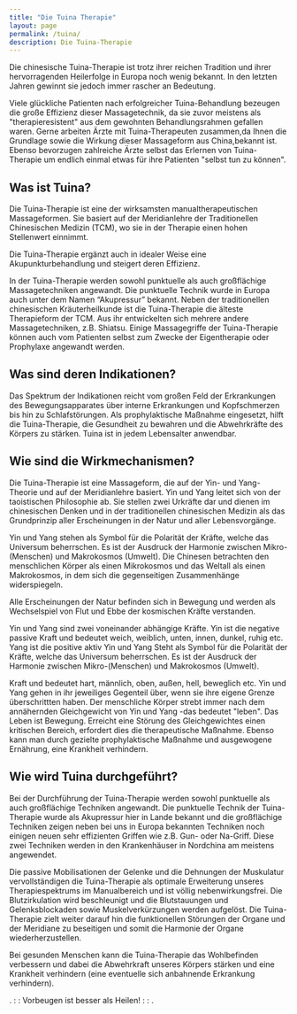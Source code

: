 ```yaml
---
title: "Die Tuina Therapie"
layout: page
permalink: /tuina/
description: Die Tuina-Therapie
---
```


Die chinesische Tuina-Therapie ist trotz ihrer reichen Tradition und ihrer hervorragenden Heilerfolge in Europa noch wenig bekannt. In den letzten Jahren gewinnt sie jedoch immer rascher an Bedeutung.

Viele glückliche Patienten nach erfolgreicher Tuina-Behandlung bezeugen die große Effizienz dieser Massagetechnik, da sie zuvor meistens als "therapieresistent" aus dem gewohnten Behandlungsrahmen gefallen waren. Gerne arbeiten Ärzte mit Tuina-Therapeuten zusammen,da Ihnen die Grundlage sowie die Wirkung dieser Massageform aus China,bekannt ist. Ebenso bevorzugen zahlreiche Ärzte selbst das Erlernen von Tuina-Therapie um endlich einmal etwas für ihre Patienten "selbst tun zu können".

## Was ist Tuina?

Die Tuina-Therapie ist eine der wirksamsten manualtherapeutischen Massageformen. Sie basiert auf der Meridianlehre der Traditionellen Chinesischen Medizin (TCM), wo sie in der Therapie einen hohen Stellenwert einnimmt.

Die Tuina-Therapie ergänzt auch in idealer Weise eine Akupunkturbehandlung und steigert deren Effizienz.

In der Tuina-Therapie werden sowohl punktuelle als auch großflächige Massagetechniken angewandt. Die punktuelle Technik wurde in Europa auch unter dem Namen “Akupressur” bekannt. Neben der traditionellen chinesischen Kräuterheilkunde ist die Tuina-Therapie die älteste Therapieform der TCM.
Aus ihr entwickelten sich mehrere andere Massagetechniken, z.B. Shiatsu.
Einige Massagegriffe der Tuina-Therapie können auch vom Patienten selbst zum Zwecke der Eigentherapie oder Prophylaxe angewandt werden.

## Was sind deren Indikationen?

Das Spektrum der Indikationen reicht vom großen Feld der Erkrankungen des Bewegungsapparates über interne Erkrankungen und Kopfschmerzen bis hin zu Schlafstörungen. Als prophylaktische Maßnahme eingesetzt, hilft die Tuina-Therapie, die Gesundheit zu bewahren und die Abwehrkräfte des Körpers zu stärken. Tuina ist in jedem Lebensalter anwendbar.

## Wie sind die Wirkmechanismen?

Die Tuina-Therapie ist eine Massageform, die auf der Yin- und Yang-Theorie und auf der Meridianlehre basiert. Yin und Yang leitet sich von der taoistischen Philosophie ab. Sie stellen zwei Urkräfte dar und dienen im chinesischen Denken und in der traditionellen chinesischen Medizin als das Grundprinzip aller Erscheinungen in der Natur und aller Lebensvorgänge.

Yin und Yang stehen als Symbol für die Polarität der Kräfte, welche das Universum beherrschen. Es ist der Ausdruck der Harmonie zwischen Mikro-(Menschen) und Makrokosmos (Umwelt). Die Chinesen betrachten den menschlichen Körper als einen Mikrokosmos und das Weltall als einen Makrokosmos, in dem sich die gegenseitigen Zusammenhänge widerspiegeln.

Alle Erscheinungen der Natur befinden sich in Bewegung und werden als Wechselspiel von Flut und Ebbe der kosmischen Kräfte verstanden.

Yin und Yang sind zwei voneinander abhängige Kräfte. Yin ist die negative passive Kraft und bedeutet weich, weiblich, unten, innen, dunkel, ruhig etc. Yang ist die positive aktiv Yin und Yang Steht als Symbol für die Polarität der Kräfte, welche das Universum beherrschen. Es ist der Ausdruck der Harmonie zwischen Mikro-(Menschen) und Makrokosmos (Umwelt).

Kraft und bedeutet hart, männlich, oben, außen, hell, beweglich etc. Yin und Yang gehen in ihr jeweiliges Gegenteil über, wenn sie ihre eigene Grenze überschrittten haben. Der menschliche Körper strebt immer nach dem annähernden Gleichgewicht von Yin und Yang -das bedeutet "leben". Das Leben ist Bewegung. Erreicht eine Störung des Gleichgewichtes einen kritischen Bereich, erfordert dies die therapeutische Maßnahme. Ebenso kann man durch gezielte prophylaktische Maßnahme und ausgewogene Ernährung, eine Krankheit verhindern.

## Wie wird Tuina durchgeführt?

Bei der Durchführung der Tuina-Therapie werden sowohl punktuelle als auch großflächige Techniken angewandt. Die punktuelle Technik der Tuina-Therapie wurde als Akupressur hier in Lande bekannt und die großflächige Techniken zeigen neben bei uns in Europa bekannten Techniken noch einigen neuen sehr effizienten Griffen wie z.B. Gun- oder Na-Griff. Diese zwei Techniken werden in den Krankenhäuser in Nordchina am meistens angewendet.

Die passive Mobilisationen der Gelenke und die Dehnungen der Muskulatur vervollständigen die Tuina-Therapie als optimale Erweiterung unseres Therapiespektrums im Manualbereich und ist völlig nebenwirkungsfrei. Die Blutzirkulation wird beschleunigt und die Blutstauungen und Gelenksblockaden sowie Muskelverkürzungen werden aufgelöst. Die Tuina-Therapie zielt weiter darauf hin die funktionellen Störungen der Organe und der Meridiane zu beseitigen und somit die Harmonie der Organe wiederherzustellen.

Bei gesunden Menschen kann die Tuina-Therapie das Wohlbefinden verbessern und dabei die Abwehrkraft unseres Körpers stärken und eine Krankheit verhindern (eine eventuelle sich anbahnende Erkrankung verhindern).

. : : Vorbeugen ist besser als Heilen! : : .
